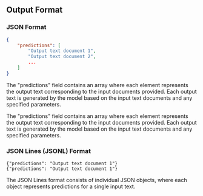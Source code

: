 ## Output Format

### JSON Format

```json
{
    "predictions": [
        "Output text document 1",
        "Output text document 2",
        ...
    ]
}

```
The "predictions" field contains an array where each element represents the output text corresponding to the input documents provided. Each output text is generated by the model based on the input text documents and any specified parameters.


The "predictions" field contains an array where each element represents the output text corresponding to the input documents provided. Each output text is generated by the model based on the input text documents and any specified parameters.


### JSON Lines (JSONL) Format

```
{"predictions": "Output text document 1"}
{"predictions": "Output text document 1"}
```

The JSON Lines format consists of individual JSON objects, where each object represents predictions for a single input text.